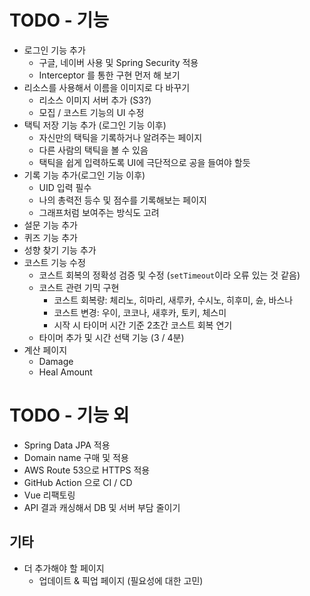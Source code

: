 # TODO - 기능

- 로그인 기능 추가
   - 구글, 네이버 사용 및 Spring Security 적용
   - Interceptor 를 통한 구현 먼저 해 보기
- 리소스를 사용해서 이름을 이미지로 다 바꾸기
   - 리소스 이미지 서버 추가 (S3?)
   - 모집 / 코스트 기능의 UI 수정
- 택틱 저장 기능 추가 (로그인 기능 이후)
   - 자신만의 택틱을 기록하거나 알려주는 페이지
   - 다른 사람의 택틱을 볼 수 있음
   - 택틱을 쉽게 입력하도록 UI에 극단적으로 공을 들여야 할듯
- 기록 기능 추가(로그인 기능 이후)
    - UID 입력 필수
    - 나의 총력전 등수 및 점수를 기록해보는 페이지
    - 그래프처럼 보여주는 방식도 고려
- 설문 기능 추가
- 퀴즈 기능 추가
- 성향 찾기 기능 추가
- 코스트 기능 수정
    - 코스트 회복의 정확성 검증 및 수정 (`setTimeout`이라 오류 있는 것 같음)
    - 코스트 관련 기믹 구현
      - 코스트 회복량: 체리노, 히마리, 새루카, 수시노, 히후미, 슌, 바스나
      - 코스트 변경: 우이, 코코나, 새후카, 토키, 체스미
      - 시작 시 타이머 시간 기준 2초간 코스트 회복 연기
    - 타이머 추가 및 시간 선택 기능 (3 / 4분)
- 계산 페이지
    - Damage
    - Heal Amount

# TODO - 기능 외 

- Spring Data JPA 적용
- Domain name 구매 및 적용
- AWS Route 53으로 HTTPS 적용
- GitHub Action 으로 CI / CD
- Vue 리팩토링
- API 결과 캐싱해서 DB 및 서버 부담 줄이기

## 기타

- 더 추가해야 할 페이지
  - 업데이트 & 픽업 페이지 (필요성에 대한 고민)